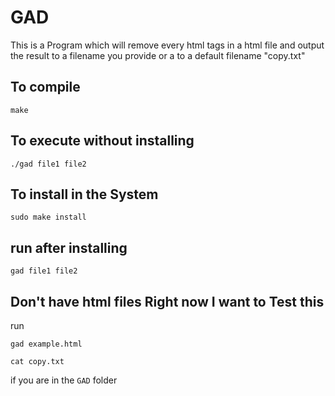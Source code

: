 # GAD

This is a Program which will remove every html tags in a html file and output the result to a filename you provide
or a to a default filename "copy.txt"

## To compile

```
make
```

## To execute without installing

```
./gad file1 file2
```

## To install in the System

```
sudo make install
```

## run after installing

```
gad file1 file2
```

## Don't have html files Right now I want to Test this 

run
```
gad example.html
```

```
cat copy.txt
```
if you are in the ```GAD``` folder 

